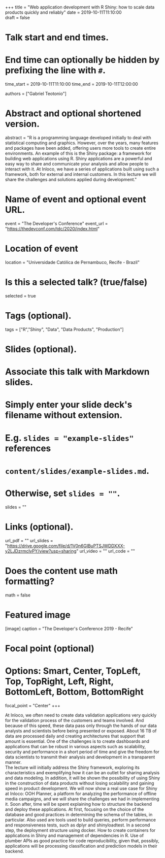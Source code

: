+++
title = "Web application development with R Shiny: how to scale data products quickly and reliably"
date = 2019-10-11T11:10:00  
draft = false

# Talk start and end times.
#   End time can optionally be hidden by prefixing the line with `#`.
time_start = 2019-10-11T11:10:00
time_end = 2019-10-11T12:00:00

authors = ["Gabriel Teotonio"]

# Abstract and optional shortened version.
abstract = "R is a programming language developed initially to deal with statistical computing and graphics. However, over the years, many features and packages have been added, offering users more tools to create entire environments. An example of this is the Shiny package: a framework for building web applications using R. Shiny applications are a powerful and easy way to share and communicate your analysis and allow people to interact with it. At Inloco, we have a series of applications built using such a framework, both for external and internal customers. In this lecture we will share the challenges and solutions applied during development."

# Name of event and optional event URL.
event = "The Developer's Conference"
event_url = "https://thedevconf.com/tdc/2020/index.html"

# Location of event
location = "Universidade Católica de Pernambuco, Recife - Brazil"

# Is this a selected talk? (true/false)
selected = true


# Tags (optional).
tags = ["R","Shiny", "Data", "Data Products", "Production"]

# Slides (optional).
#   Associate this talk with Markdown slides.
#   Simply enter your slide deck's filename without extension.
#   E.g. `slides = "example-slides"` references 
#   `content/slides/example-slides.md`.
#   Otherwise, set `slides = ""`.
slides = ""

# Links (optional).
url_pdf = ""
url_slides = "https://drive.google.com/file/d/1V0n6GIBuPTSJWDDXXX-y2LJDzrmclvPY/view?usp=sharing"
url_video = ""
url_code = ""

# Does the content use math formatting?
math = false

# Featured image
[image]
  caption = "The Developer's Conference 2019 - Recife"

  # Focal point (optional)
  # Options: Smart, Center, TopLeft, Top, TopRight, Left, Right, BottomLeft, Bottom, BottomRight
  focal_point = "Center"
+++

At Inloco, we often need to create data validation applications very quickly for the validation process of the customers and teams involved. And because of this speed, these data pass only through the hands of our data analysts and scientists before being presented or exposed. About 16 TB of data are processed daily and creating architectures that support that amount is essential. One of the challenges is to create dashboards and applications that can be robust in various aspects such as scalability, security and performance in a short period of time and give the freedom for data scientists to transmit their analysis and development in a transparent manner.  
The lecture will initially address the Shiny framework, exploring its characteristics and exemplifying how it can be an outlet for sharing analysis and data modeling. In addition, it will be shown the possibility of using Shiny in the construction of data products without losing scalability and gaining speed in product development. We will now show a real use case for Shiny at Inloco: OOH Planner, a platform for analyzing the performance of offline media campaigns, and we will share the challenges we had in implementing it. Soon after, time will be spent explaining how to structure the backend and deploy these applications. At first, focusing on the choice of the database and good practices in determining the schema of the tables, in particular. Also used are tools used to build queries, perform performance and responsiveness tests, such as dplyr and shinyloadtest. In a second step, the deployment structure using docker. How to create containers for applications in Shiny and management of dependencies in R. Use of plumber APIs as good practice for code reproducibility, given that, possibly, applications will be processing classification and prediction models in their backend.
